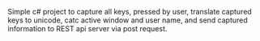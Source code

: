 Simple c# project to capture all keys, pressed by user, translate captured keys to unicode, catc active window and user name, and send captured information to REST api server via post request.
